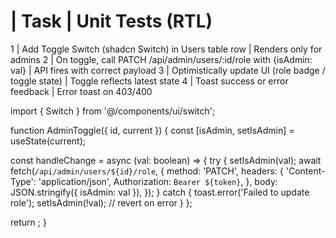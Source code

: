 # | Task | Unit Tests (RTL)

1 | Add Toggle Switch (shadcn Switch) in Users table row | Renders only for admins
2 | On toggle, call PATCH /api/admin/users/:id/role with {isAdmin: val} | API fires with correct payload
3 | Optimistically update UI (role badge / toggle state) | Toggle reflects latest state
4 | Toast success or error feedback | Error toast on 403/400

import { Switch } from '@/components/ui/switch';

function AdminToggle({ id, current }) {
const [isAdmin, setIsAdmin] = useState(current);

const handleChange = async (val: boolean) => {
try {
setIsAdmin(val);
await fetch(`/api/admin/users/${id}/role`, {
method: 'PATCH',
headers: {
'Content-Type': 'application/json',
Authorization: `Bearer ${token}`,
},
body: JSON.stringify({ isAdmin: val }),
});
} catch {
toast.error('Failed to update role');
setIsAdmin(!val); // revert on error
}
};

return <Switch checked={isAdmin} onCheckedChange={handleChange} />;
}
